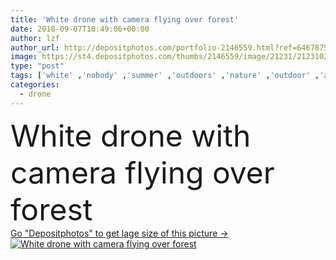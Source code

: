 ```yaml
---
title: 'White drone with camera flying over forest'
date: 2018-09-07T10:49:06+00:00
author: lzf
author_url: http://depositphotos.com/portfolio-2146559.html?ref=64678756
image: https://st4.depositphotos.com/thumbs/2146559/image/21231/212310236/api_thumb_450.jpg?forcejpeg=true
type: "post"
tags: ['white' ,'nobody' ,'summer' ,'outdoors' ,'nature' ,'outdoor' ,'air' ,'flying' ,'technology' ,'trees' ,'mist' ,'motion' ,'fog' ,'wireless' ,'forest' ,'jungle' ,'professional' ,'radio' ,'camera' ,'remote' ,'mystery' ,'security' ,'fly' ,'adventure' ,'robot' ,'flight' ,'hike' ,'control' ,'propeller' ,'aircraft' ,'helicopter' ,'spy' ,'surveillance' ,'aviation' ,'aerial' ,'rainforest' ,'explorer' ,'foggy' ,'reveal' ,'copter' ,'rotor' ,'drone' ,'copy space' ]
categories: 
  - drone
---
```

<div aling="center">
            <font size="60"> White drone with camera flying over forest</font>   
</div>
<div>
    <a href='https://depositphotos.com/212310236/stock-photo-white-drone-camera-flying-forest.html?ref=64678756' target=_blank > Go "Depositphotos" to get lage size of this picture ->
        <img href='https://depositphotos.com/212310236/stock-photo-white-drone-camera-flying-forest.html?ref=64678756' src='https://st4.depositphotos.com/2146559/21231/i/950/depositphotos_212310236-stock-photo-white-drone-camera-flying-forest.jpg?forcejpeg=true' alt='White drone with camera flying over forest' >
    </a>
</div>
